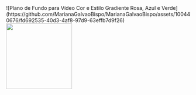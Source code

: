 <div>![Plano de Fundo para Vídeo Cor e Estilo Gradiente Rosa, Azul e Verde](https://github.com/MarianaGalvaoBispo/MarianaGalvaoBispo/assets/100440676/fd692535-40d3-4af8-97d9-63effb7d9f26)
<img height="180em" src="https://github-readme-stats.vercel.app/api?username=MarianaGalvaoBispo&show_icons=true&theme=tokyonight&include_all_commits=true&count_private=true"/>
</div>
